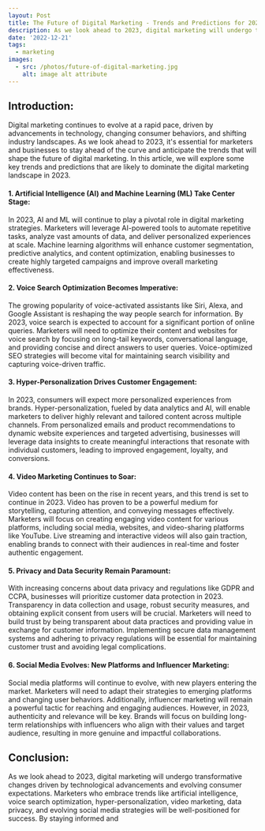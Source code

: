 ```yaml
---
layout: Post
title: The Future of Digital Marketing - Trends and Predictions for 2023
description: As we look ahead to 2023, digital marketing will undergo transformative changes driven by technological advancements and evolving consumer expectations.
date: '2022-12-21'
tags:
  - marketing
images:
  - src: /photos/future-of-digital-marketing.jpg
    alt: image alt attribute
---
```


## Introduction:
Digital marketing continues to evolve at a rapid pace, driven by advancements in technology, changing consumer behaviors, and shifting industry landscapes. As we look ahead to 2023, it's essential for marketers and businesses to stay ahead of the curve and anticipate the trends that will shape the future of digital marketing. In this article, we will explore some key trends and predictions that are likely to dominate the digital marketing landscape in 2023.

#### 1. Artificial Intelligence (AI) and Machine Learning (ML) Take Center Stage:
In 2023, AI and ML will continue to play a pivotal role in digital marketing strategies. Marketers will leverage AI-powered tools to automate repetitive tasks, analyze vast amounts of data, and deliver personalized experiences at scale. Machine learning algorithms will enhance customer segmentation, predictive analytics, and content optimization, enabling businesses to create highly targeted campaigns and improve overall marketing effectiveness.

#### 2. Voice Search Optimization Becomes Imperative:
The growing popularity of voice-activated assistants like Siri, Alexa, and Google Assistant is reshaping the way people search for information. By 2023, voice search is expected to account for a significant portion of online queries. Marketers will need to optimize their content and websites for voice search by focusing on long-tail keywords, conversational language, and providing concise and direct answers to user queries. Voice-optimized SEO strategies will become vital for maintaining search visibility and capturing voice-driven traffic.

#### 3. Hyper-Personalization Drives Customer Engagement:
In 2023, consumers will expect more personalized experiences from brands. Hyper-personalization, fueled by data analytics and AI, will enable marketers to deliver highly relevant and tailored content across multiple channels. From personalized emails and product recommendations to dynamic website experiences and targeted advertising, businesses will leverage data insights to create meaningful interactions that resonate with individual customers, leading to improved engagement, loyalty, and conversions.

#### 4. Video Marketing Continues to Soar:
Video content has been on the rise in recent years, and this trend is set to continue in 2023. Video has proven to be a powerful medium for storytelling, capturing attention, and conveying messages effectively. Marketers will focus on creating engaging video content for various platforms, including social media, websites, and video-sharing platforms like YouTube. Live streaming and interactive videos will also gain traction, enabling brands to connect with their audiences in real-time and foster authentic engagement.

#### 5. Privacy and Data Security Remain Paramount:
With increasing concerns about data privacy and regulations like GDPR and CCPA, businesses will prioritize customer data protection in 2023. Transparency in data collection and usage, robust security measures, and obtaining explicit consent from users will be crucial. Marketers will need to build trust by being transparent about data practices and providing value in exchange for customer information. Implementing secure data management systems and adhering to privacy regulations will be essential for maintaining customer trust and avoiding legal complications.

#### 6. Social Media Evolves: New Platforms and Influencer Marketing:
Social media platforms will continue to evolve, with new players entering the market. Marketers will need to adapt their strategies to emerging platforms and changing user behaviors. Additionally, influencer marketing will remain a powerful tactic for reaching and engaging audiences. However, in 2023, authenticity and relevance will be key. Brands will focus on building long-term relationships with influencers who align with their values and target audience, resulting in more genuine and impactful collaborations.

## Conclusion:
As we look ahead to 2023, digital marketing will undergo transformative changes driven by technological advancements and evolving consumer expectations. Marketers who embrace trends like artificial intelligence, voice search optimization, hyper-personalization, video marketing, data privacy, and evolving social media strategies will be well-positioned for success. By staying informed and